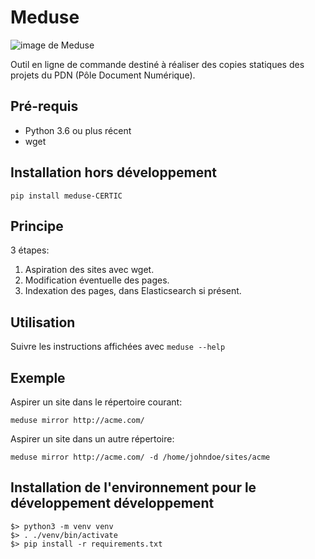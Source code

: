 # Meduse

![image de Meduse](https://upload.wikimedia.org/wikipedia/commons/thumb/c/c7/Medusa_Cameo_Petescia_Berlin_Altes_Museum_27042018_2.jpg/231px-Medusa_Cameo_Petescia_Berlin_Altes_Museum_27042018_2.jpg)

Outil en ligne de commande destiné à réaliser des copies statiques des projets du PDN (Pôle Document Numérique).

## Pré-requis

* Python 3.6 ou plus récent
* wget

## Installation hors développement

```
pip install meduse-CERTIC
```

## Principe

3 étapes:

1. Aspiration des sites avec wget.
2. Modification éventuelle des pages.
3. Indexation des pages, dans Elasticsearch si présent.

## Utilisation

Suivre les instructions affichées avec `meduse --help`

## Exemple

Aspirer un site dans le répertoire courant:

```
meduse mirror http://acme.com/
```

Aspirer un site dans un autre répertoire:

```
meduse mirror http://acme.com/ -d /home/johndoe/sites/acme
```

## Installation de l'environnement pour le développement développement

```
$> python3 -m venv venv
$> . ./venv/bin/activate
$> pip install -r requirements.txt
```
